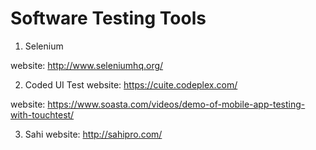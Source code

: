 # Software Testing Tools
1. Selenium

website: http://www.seleniumhq.org/

2. Coded UI Test
website: https://cuite.codeplex.com/


website: https://www.soasta.com/videos/demo-of-mobile-app-testing-with-touchtest/

3. Sahi
website: http://sahipro.com/
